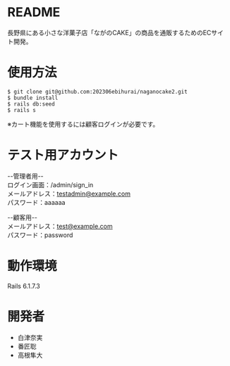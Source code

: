 # README
長野県にある小さな洋菓子店「ながのCAKE」の商品を通販するためのECサイト開発。

# 使用方法
```
$ git clone git@github.com:202306ebihurai/naganocake2.git
$ bundle install
$ rails db:seed
$ rails s
```
※カート機能を使用するには顧客ログインが必要です。

# テスト用アカウント
--管理者用--<br>
ログイン画面：/admin/sign_in<br>
メールアドレス：testadmin@example.com<br>
パスワード：aaaaaa<br>

--顧客用--<br>
メールアドレス：test@example.com<br>
パスワード：password<br>

# 動作環境
Rails 6.1.7.3

# 開発者
- 白津奈実
- 番匠聡
- 高根隼大
